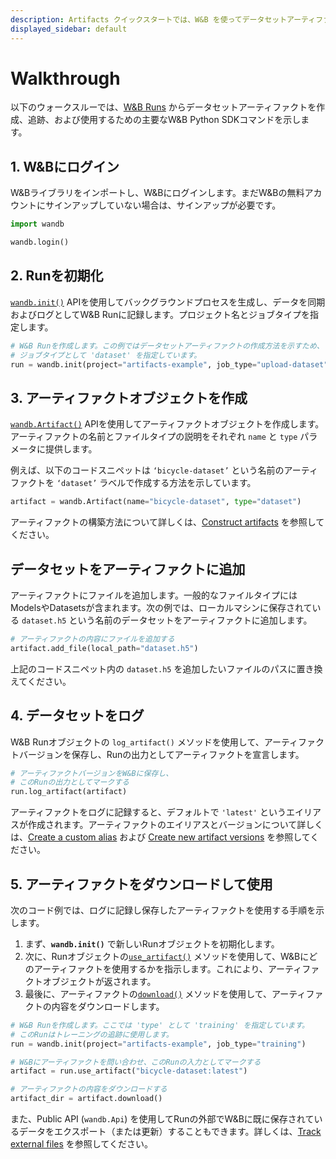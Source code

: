 ```yaml
---
description: Artifacts クイックスタートでは、W&B を使ってデータセットアーティファクトを作成、追跡、および使用する方法を示します。
displayed_sidebar: default
---
```



# Walkthrough

<head>
  <title>Walkthrough</title>
</head>

以下のウォークスルーでは、[W&B Runs](../runs/intro.md) からデータセットアーティファクトを作成、追跡、および使用するための主要なW&B Python SDKコマンドを示します。

## 1. W&Bにログイン

W&Bライブラリをインポートし、W&Bにログインします。まだW&Bの無料アカウントにサインアップしていない場合は、サインアップが必要です。

```python
import wandb

wandb.login()
```

## 2. Runを初期化

[`wandb.init()`](../../ref/python/init.md) APIを使用してバックグラウンドプロセスを生成し、データを同期およびログとしてW&B Runに記録します。プロジェクト名とジョブタイプを指定します。

```python
# W&B Runを作成します。この例ではデータセットアーティファクトの作成方法を示すため、
# ジョブタイプとして 'dataset' を指定しています。
run = wandb.init(project="artifacts-example", job_type="upload-dataset")
```

## 3. アーティファクトオブジェクトを作成

[`wandb.Artifact()`](../../ref/python/artifact.md) APIを使用してアーティファクトオブジェクトを作成します。アーティファクトの名前とファイルタイプの説明をそれぞれ `name` と `type` パラメータに提供します。

例えば、以下のコードスニペットは `‘bicycle-dataset’` という名前のアーティファクトを `‘dataset’` ラベルで作成する方法を示しています。

```python
artifact = wandb.Artifact(name="bicycle-dataset", type="dataset")
```

アーティファクトの構築方法について詳しくは、[Construct artifacts](./construct-an-artifact.md) を参照してください。

## データセットをアーティファクトに追加

アーティファクトにファイルを追加します。一般的なファイルタイプにはModelsやDatasetsが含まれます。次の例では、ローカルマシンに保存されている `dataset.h5` という名前のデータセットをアーティファクトに追加します。

```python
# アーティファクトの内容にファイルを追加する
artifact.add_file(local_path="dataset.h5")
```

上記のコードスニペット内の `dataset.h5` を追加したいファイルのパスに置き換えてください。

## 4. データセットをログ

W&B Runオブジェクトの `log_artifact()` メソッドを使用して、アーティファクトバージョンを保存し、Runの出力としてアーティファクトを宣言します。

```python
# アーティファクトバージョンをW&Bに保存し、
# このRunの出力としてマークする
run.log_artifact(artifact)
```

アーティファクトをログに記録すると、デフォルトで `'latest'` というエイリアスが作成されます。アーティファクトのエイリアスとバージョンについて詳しくは、[Create a custom alias](./create-a-custom-alias.md) および [Create new artifact versions](./create-a-new-artifact-version.md) を参照してください。

## 5. アーティファクトをダウンロードして使用

次のコード例では、ログに記録し保存したアーティファクトを使用する手順を示します。

1. まず、**`wandb.init()`** で新しいRunオブジェクトを初期化します。
2. 次に、Runオブジェクトの[`use_artifact()`](../../ref/python/run.md#use_artifact) メソッドを使用して、W&Bにどのアーティファクトを使用するかを指示します。これにより、アーティファクトオブジェクトが返されます。
3. 最後に、アーティファクトの[`download()`](../../ref/python/artifact.md#download) メソッドを使用して、アーティファクトの内容をダウンロードします。

```python
# W&B Runを作成します。ここでは 'type' として 'training' を指定しています。
# このRunはトレーニングの追跡に使用します。
run = wandb.init(project="artifacts-example", job_type="training")

# W&Bにアーティファクトを問い合わせ、このRunの入力としてマークする
artifact = run.use_artifact("bicycle-dataset:latest")

# アーティファクトの内容をダウンロードする
artifact_dir = artifact.download()
```

また、Public API (`wandb.Api`) を使用してRunの外部でW&Bに既に保存されているデータをエクスポート（または更新）することもできます。詳しくは、[Track external files](./track-external-files.md) を参照してください。

